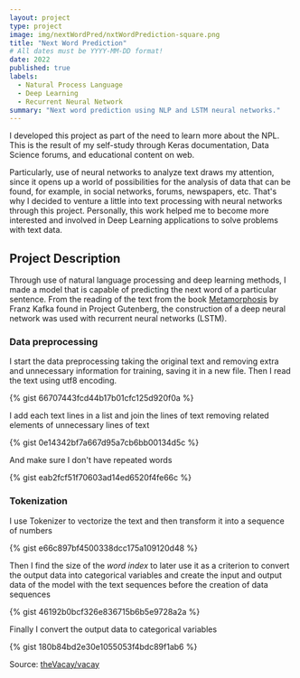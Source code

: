 ```yaml
---
layout: project
type: project
image: img/nextWordPred/nxtWordPrediction-square.png
title: "Next Word Prediction"
# All dates must be YYYY-MM-DD format!
date: 2022
published: true
labels:
  - Natural Process Language
  - Deep Learning
  - Recurrent Neural Network
summary: "Next word prediction using NLP and LSTM neural networks."
---
```


I developed this project as part of the need to learn more about the NPL. This is the result of my self-study through Keras documentation, Data Science forums, and educational content on web.

Particularly, use of neural networks to analyze text draws my attention, since it opens up a world of possibilities for the analysis of data that can be found, for example, in social networks, forums, newspapers, etc. That's why I decided to venture a little into text processing with neural networks through this project. Personally, this work helped me to become more interested and involved in Deep Learning applications to solve problems with text data.

## Project Description

Through use of natural language processing and deep learning methods, I made a model that is capable of predicting the next word of a particular sentence. From the reading of the text from the book [Metamorphosis](https://www.gutenberg.org/cache/epub/5200/pg5200.txt) by Franz Kafka found in Project Gutenberg, the construction of a deep neural network was used with recurrent neural networks (LSTM).

### Data preprocessing
I start the data preprocessing taking the original text and removing extra and unnecessary information for training, saving it in a new file. Then I read the text using utf8 encoding.

{% gist 66707443fcd44b17b01cfc125d920f0a %}

I add each text lines in a list and join the lines of text removing related elements of unnecessary lines of text

{% gist 0e14342bf7a667d95a7cb6bb00134d5c %}

And make sure I don't have repeated words

{% gist eab2fcf51f70603ad14ed6520f4fe66c %}

### Tokenization
I use Tokenizer to vectorize the text and then transform it into a sequence of numbers

{% gist e66c897bf4500338dcc175a109120d48 %}

Then I find the size of the *word index* to later use it as a criterion to convert the output data into categorical variables and create the input and output data of the model with the text sequences before the creation of data sequences

{% gist 46192b0bcf326e836715b6b5e9728a2a %}

Finally I convert the output data to categorical variables

{% gist 180b84bd2e30e1055053f4bdc89f1ab6 %}

Source: <a href="https://github.com/theVacay/vacay">theVacay/vacay</a>
